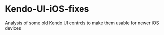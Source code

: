 # Kendo-UI-iOS-fixes
Analysis of some old Kendo UI controls to make them usable for newer iOS devices
